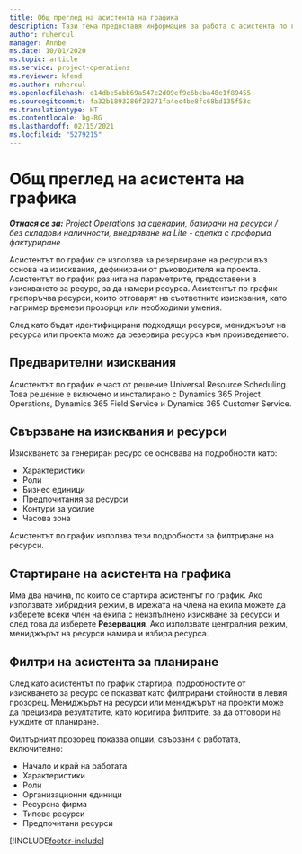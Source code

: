 ```yaml
---
title: Общ преглед на асистента на графика
description: Тази тема предоставя информация за работа с асистента по график за резервиране на ресурси.
author: ruhercul
manager: Annbe
ms.date: 10/01/2020
ms.topic: article
ms.service: project-operations
ms.reviewer: kfend
ms.author: ruhercul
ms.openlocfilehash: e14dbe5abb69a547e2d09ef9e6bcba48e1f89455
ms.sourcegitcommit: fa32b1893286f20271fa4ec4be8fc68bd135f53c
ms.translationtype: HT
ms.contentlocale: bg-BG
ms.lasthandoff: 02/15/2021
ms.locfileid: "5279215"
---
```

# <a name="schedule-assistant-overview"></a>Общ преглед на асистента на графика

_**Отнася се за:** Project Operations за сценарии, базирани на ресурси / без складови наличности, внедряване на Lite - сделка с проформа фактуриране_

Асистентът по график се използва за резервиране на ресурси въз основа на изисквания, дефинирани от ръководителя на проекта. Асистентът по график разчита на параметрите, предоставени в изискването за ресурс, за да намери ресурса. Асистентът по график препоръчва ресурси, които отговарят на съответните изисквания, като например времеви прозорци или необходими умения.

След като бъдат идентифицирани подходящи ресурси, мениджърът на ресурса или проекта може да резервира ресурса към произведението.

## <a name="prerequisites"></a>Предварителни изисквания

Асистентът по график е част от решение Universal Resource Scheduling. Това решение е включено и инсталирано с Dynamics 365 Project Operations, Dynamics 365 Field Service и Dynamics 365 Customer Service.

## <a name="matching-requirements-and-resources"></a>Свързване на изисквания и ресурси

Изискването за генериран ресурс се основава на подробности като:

-   Характеристики
-   Роли
-   Бизнес единици
-   Предпочитания за ресурси
-   Контури за усилие
-   Часова зона

Асистентът по график използва тези подробности за филтриране на ресурси.

## <a name="launch-the-schedule-assistant"></a>Стартиране на асистента на графика

Има два начина, по които се стартира асистентът по график. Ако използвате хибридния режим, в мрежата на члена на екипа можете да изберете всеки член на екипа с неизпълнено изискване за ресурси и след това да изберете **Резервация**. Ако използвате централния режим, мениджърът на ресурси намира и избира ресурса.

## <a name="schedule-assistant-filters"></a>Филтри на асистента за планиране

След като асистентът по график стартира, подробностите от изискването за ресурс се показват като филтрирани стойности в левия прозорец. Мениджърът на ресурси или мениджърът на проекти може да прецизира резултатите, като коригира филтрите, за да отговори на нуждите от планиране.

Филтърният прозорец показва опции, свързани с работата, включително:

-   Начало и край на работата
-   Характеристики
-   Роли
-   Организационни единици
-   Ресурсна фирма
-   Типове ресурси
-   Предпочитани ресурси


[!INCLUDE[footer-include](../includes/footer-banner.md)]